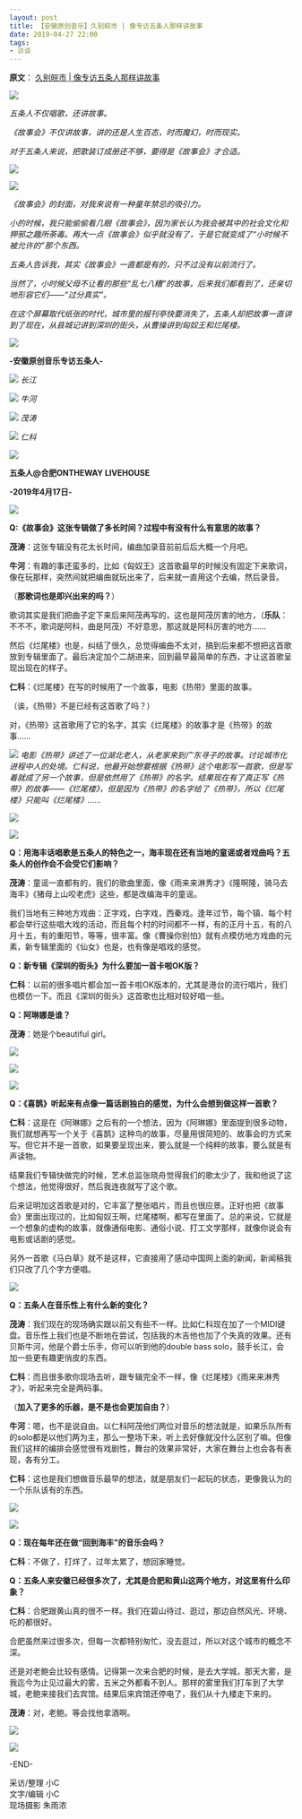 ```yaml
---
layout: post
title: 【安徽原创音乐】久别皖市 | 像专访五条人那样讲故事
date: 2019-04-27 22:00
tags:
- 访谈
---
```

**原文**：
[久别皖市 | 像专访五条人那样讲故事](https://mp.weixin.qq.com/s/v3fHQ9_XbRyJuWf4nTKdiA)

![](https://mmbiz.qpic.cn/mmbiz_gif/scOEwlz4lq7UkaoGwJ8P6UeBPXaiaG8t4xU5RJ93AySypP0KYh7lnCFhUsLcvYrAjVU7ZUwRbiaS6JicRUm4JEIhw/640?wx_fmt=gif&tp=webp&wxfrom=5&wx_lazy=1)

  

_五条人不仅唱歌，还讲故事。_

_《故事会》不仅讲故事，讲的还是人生百态，时而魔幻，时而现实。_

_对于五条人来说，把歌装订成册还不够，要得是《故事会》才合适。_

  

![](https://mmbiz.qpic.cn/mmbiz_jpg/scOEwlz4lq7UkaoGwJ8P6UeBPXaiaG8t4UstTunfMBDY66ISARt7l6cocD6xJFKO44Q6sR5MLlibb66X6g4qpbKQ/640?wx_fmt=jpeg&tp=webp&wxfrom=5&wx_lazy=1&wx_co=1)


![](https://mmbiz.qpic.cn/mmbiz_png/scOEwlz4lq7UkaoGwJ8P6UeBPXaiaG8t42YMQJarFeXozlFavTqgXHupNNkBSz4mGkAVtkdjuoawV2gnYo5lnjw/640?wx_fmt=png&tp=webp&wxfrom=5&wx_lazy=1&wx_co=1)



_《故事会》的封面，对我来说有一种童年禁忌的吸引力。_

_小的时候，我只能偷偷看几眼《故事会》，因为家长认为我会被其中的社会文化和狎邪之趣所荼毒。再大一点《故事会》似乎就没有了，于是它就变成了“小时候不被允许的”那个东西。_

_五条人告诉我，其实《故事会》一直都是有的，只不过没有以前流行了。_

  

_当然了，小时候父母不让看的那些“乱七八糟”的故事，后来我们都看到了，还亲切地形容它们——“过分真实”。_

  

_在这个屏幕取代纸张的时代，城市里的报刊亭快要消失了，五条人却把故事一直讲到了现在，从县城记讲到深圳的街头，从曹操讲到匈奴王和烂尾楼。_

  

![](https://mmbiz.qpic.cn/mmbiz_gif/scOEwlz4lq7UkaoGwJ8P6UeBPXaiaG8t47Zu7CicHlvq1FKe96BPqhW4iadEKgrbpaeUbLNuLt9oSCrOlSlNstIlA/640?wx_fmt=gif&tp=webp&wxfrom=5&wx_lazy=1)

**\-安徽原创音乐专访五条人-**

  

![](https://mmbiz.qpic.cn/mmbiz_jpg/scOEwlz4lq7UkaoGwJ8P6UeBPXaiaG8t48Kn6NASCDuPHlPwL6c91xftDict00Ahc8b72PB41GX38bBicL4ftJlhA/640?wx_fmt=jpeg&tp=webp&wxfrom=5&wx_lazy=1&wx_co=1)
*长江*

  
![](https://mmbiz.qpic.cn/mmbiz_jpg/scOEwlz4lq7UkaoGwJ8P6UeBPXaiaG8t4ia5S6Cwnv0I6dW9DGtMpjh1uOrTLWccWh3OtC6taPJBGxznrEzy0Bzg/640?wx_fmt=jpeg&tp=webp&wxfrom=5&wx_lazy=1&wx_co=1)
*牛河*

![](https://mmbiz.qpic.cn/mmbiz_jpg/scOEwlz4lq7UkaoGwJ8P6UeBPXaiaG8t4sQmeicns3v7Q1h6f19bbUhlGA2EX1jZZg6ASd4xnJaArymBSojA99rQ/640?wx_fmt=jpeg&tp=webp&wxfrom=5&wx_lazy=1&wx_co=1)
*茂涛*

  

![](https://mmbiz.qpic.cn/mmbiz_jpg/scOEwlz4lq7UkaoGwJ8P6UeBPXaiaG8t41n1kqoibbtb2hqSxseQrZjVX1x2CzZeSYic6uBOprHOa18dEJsvg9CtA/640?wx_fmt=jpeg&tp=webp&wxfrom=5&wx_lazy=1&wx_co=1)
*仁科*

  

![](https://mmbiz.qpic.cn/mmbiz_gif/scOEwlz4lq7UkaoGwJ8P6UeBPXaiaG8t4brW3DQaz3OibDNG3LTP4eXX50ubVAV6FV3z6BGhYRCb3FPjq56orOXQ/640?wx_fmt=gif&tp=webp&wxfrom=5&wx_lazy=1)

  

**五条人@合肥ONTHEWAY LIVEHOUSE**

**\-2019年4月17日-**

![](https://mmbiz.qpic.cn/mmbiz_png/scOEwlz4lq7UkaoGwJ8P6UeBPXaiaG8t4k9TRz0waeYiaakicFj4QsZkpsYNnE8PTe2P0yTQsiag5P3xy8ibfRAr0dw/640?wx_fmt=png&tp=webp&wxfrom=5&wx_lazy=1&wx_co=1)

**Q:《故事会》这张专辑做了多长时间？过程中有没有什么有意思的故事？**

**茂涛**：这张专辑没有花太长时间，编曲加录音前前后后大概一个月吧。

**牛河**：有趣的事还蛮多的，比如《匈奴王》这首歌最早的时候没有固定下来歌词，像在玩那样，突然间就把编曲就玩出来了，后来就一直用这个去编，然后录音。

（**那歌词也是即兴出来的吗？**）

歌词其实是我们把曲子定下来后来阿茂再写的，这也是阿茂厉害的地方，（**乐队**：不不不，歌词是阿科，曲是阿茂）不好意思，那这就是阿科厉害的地方……

然后《烂尾楼》也是，纠结了很久，总觉得编曲不太对，搞到后来都不想把这首歌放到专辑里面了。最后决定加个二胡进来，回到最早最简单的东西，才让这首歌呈现出现在的样子。

**仁科**：《烂尾楼》在写的时候用了一个故事，电影《热带》里面的故事。

（诶，《热带》不是已经有这首歌了吗？）

对，《热带》这首歌用了它的名字，其实《烂尾楼》的故事才是《热带》的故事……

  
![](https://mmbiz.qpic.cn/mmbiz_jpg/scOEwlz4lq7UkaoGwJ8P6UeBPXaiaG8t4gEuetuxkdEGZNry3ibrVSIAvic96qdGkc6D5D4quMUbwTADkaXmsIl8A/640?wx_fmt=jpeg&tp=webp&wxfrom=5&wx_lazy=1&wx_co=1)
*电影《热带》讲述了一位湖北老人，从老家来到广东寻子的故事。讨论城市化进程中人的处境。仁科说，他最开始想要根据《热带》这个电影写一首歌，但是写着就成了另一个故事，但是依然用了《热带》的名字。结果现在有了真正写《热带》的故事——《烂尾楼》，但是因为《热带》的名字给了《热带》，所以《烂尾楼》只能叫《烂尾楼》……*

![](https://mmbiz.qpic.cn/mmbiz_jpg/scOEwlz4lq7UkaoGwJ8P6UeBPXaiaG8t4Vcc6icXbyAPicSvdLnicoaibKt7RsEQhOAhjsU8icMvIYQ3H3CXa4PuTrQA/640?wx_fmt=jpeg&tp=webp&wxfrom=5&wx_lazy=1&wx_co=1)

![](https://mmbiz.qpic.cn/mmbiz_jpg/scOEwlz4lq7UkaoGwJ8P6UeBPXaiaG8t4Km5XabNz7rO1wdGqYyBDrfe3WsUcc7MdbWKyoP56C7v6OiaxgBuTHgw/640?wx_fmt=jpeg&tp=webp&wxfrom=5&wx_lazy=1&wx_co=1)


**Q：用海丰话唱歌是五条人的特色之一，海丰现在还有当地的童谣或者戏曲吗？五条人的创作会不会受它们影响？**

**茂涛**：童谣一直都有的，我们的歌曲里面，像《雨来来淋秀才》《隆啊隆，骑马去海丰》《猪母上山咬老虎》这些，都是改编海丰的童谣。

我们当地有三种地方戏曲：正字戏，白字戏，西秦戏。逢年过节，每个镇、每个村都会举行这些唱大戏的活动，而且每个村的时间都不一样，有的正月十五，有的八月十五，有的重阳节，等等，很丰富。像《曹操你别怕》就有点模仿地方戏曲的元素，新专辑里面的《仙女》也是，也有像是唱戏的感觉。

**Q：新专辑《深圳的街头》为什么要加一首卡啦OK版？**

**仁科**：以前的很多唱片都会加一首卡啦OK版本的，尤其是港台的流行唱片，我们也模仿一下。而且《深圳的街头》这首歌也比相对较好唱一些。

**Q：阿琳娜是谁？**

**茂涛**：她是个beautiful girl。

![](https://mmbiz.qpic.cn/mmbiz_jpg/scOEwlz4lq7UkaoGwJ8P6UeBPXaiaG8t4ib02Axcner24FhTvpntEk8vKAOe7jeUE0yHm8uBicc1Hhfmh7CDia8fPw/640?wx_fmt=jpeg&tp=webp&wxfrom=5&wx_lazy=1&wx_co=1)

![](https://mmbiz.qpic.cn/mmbiz_jpg/scOEwlz4lq7UkaoGwJ8P6UeBPXaiaG8t4yKcyG9S0iaHt09RPlicZFdkickmRoev76JYbXRUNqibNcU1dcQMN9Qnmmg/640?wx_fmt=jpeg&tp=webp&wxfrom=5&wx_lazy=1&wx_co=1)

![](https://mmbiz.qpic.cn/mmbiz_jpg/scOEwlz4lq7UkaoGwJ8P6UeBPXaiaG8t4bvYKhU9MHGJWmtC8gZ73iahXpm2N4jckOiaOXJb6EQ5kaDKa8ibhpic5vg/640?wx_fmt=jpeg&tp=webp&wxfrom=5&wx_lazy=1&wx_co=1)
  

**Q：《喜鹊》听起来有点像一篇话剧独白的感觉，为什么会想到做这样一首歌？**

**仁科**：这是在《阿琳娜》之后有的一个想法，因为《阿琳娜》里面提到很多动物，我们就想再写一个关于《喜鹊》这种鸟的故事，尽量用很简短的、故事会的方式来写。但它并不是一首歌，如果要呈现出来，要么就是一个纯粹的故事，要么就是有声读物。

结果我们专辑快做完的时候，艺术总监张晓舟觉得我们的歌太少了，我和他说了这个想法，他觉得很好，然后我连夜就写了这个歌。

后来证明加这首歌是对的，它丰富了整张唱片，而且也很应景。正好也把《故事会》里面出现过的，比如匈奴王啊，烂尾楼啊，都写在里面了。总的来说，它就是一个想象的虚构的故事，就像通俗电影、通俗小说、打工文学那样，就像你说会有电影或话剧的感觉。

另外一首歌《马白草》就不是这样，它直接用了感动中国网上面的新闻，新闻稿我们只改了几个字方便唱。

![](https://mmbiz.qpic.cn/mmbiz_jpg/scOEwlz4lq7UkaoGwJ8P6UeBPXaiaG8t4ah4Jmna6CeFJWVvru0A6ss5ic3n99icxTsRtFicyp9jbYJb6vgUczFVSQ/640?wx_fmt=jpeg&tp=webp&wxfrom=5&wx_lazy=1&wx_co=1)

**Q：五条人在音乐性上有什么新的变化？**

**茂涛**：我们现在的现场确实跟以前又有些不一样。比如仁科现在加了一个MIDI键盘。音乐性上我们也是不断地在尝试，包括我的木吉他也加了个失真的效果。还有贝斯牛河，他是个爵士乐手，你可以听到他的double bass solo，鼓手长江，会加一些更有趣更俏皮的东西。

**仁科**：而且很多歌你现场去听，跟专辑完全不一样，像《烂尾楼》《雨来来淋秀才》，听起来完全是两码事。

（**加入了更多的乐器，是不是也会更加自由？**）

**牛河**：嗯，也不是说自由。以仁科阿茂他们两位对音乐的想法就是，如果乐队所有的solo都是以他们两为主，那么一整场下来，听上去好像就没什么区别了嘛。但像我们这样的编排会感觉很有戏剧性，舞台的效果非常好，大家在舞台上也会各有表现，各有分工。

**仁科**：这也是我们想做音乐最早的想法，就是朋友们一起玩的状态，更像我认为的一个乐队该有的东西。

![](https://mmbiz.qpic.cn/mmbiz_jpg/scOEwlz4lq7UkaoGwJ8P6UeBPXaiaG8t42MQZQvCicxG6vfb6sHZIhibRic6n2JJbjeJWibmhx8IcL670gC6denOkBQ/640?wx_fmt=jpeg&tp=webp&wxfrom=5&wx_lazy=1&wx_co=1)

![](https://mmbiz.qpic.cn/mmbiz_jpg/scOEwlz4lq7UkaoGwJ8P6UeBPXaiaG8t4NVWmPtculyt5CBf2Mh0qlmF4aZQoZwd03zVs0w86Uy2JEm2qcGFb3g/640?wx_fmt=jpeg&tp=webp&wxfrom=5&wx_lazy=1&wx_co=1)
  
**Q：现在每年还在做“回到海丰”的音乐会吗？**

**仁科**：不做了，打烊了，过年太累了，想回家睡觉。

**Q：五条人来安徽已经很多次了，尤其是合肥和黄山这两个地方，对这里有什么印象？**

**仁科**：合肥跟黄山真的很不一样。我们在碧山待过、逛过，那边自然风光、环境、吃的都很好。

合肥虽然来过很多次，但每一次都特别匆忙，没去逛过，所以对这个城市的概念不深。

还是对老鲍会比较有感情。记得第一次来合肥的时候，是去大学城，那天大雾，是我迄今为止见过最大的雾，五米之外都看不到人。那样的雾里我们打车到了大学城，老鲍来接我们去宾馆。结果后来宾馆还停电了，我们从十九楼走下来的。

**茂涛**：对，老鲍。等会找他拿酒啊。

![](https://mmbiz.qpic.cn/mmbiz_jpg/scOEwlz4lq7UkaoGwJ8P6UeBPXaiaG8t46bNhWGWbapibl6BRy3lHkh880eT2HI9bDRhZZKaY8d2cJBopUylvEwA/640?wx_fmt=jpeg&tp=webp&wxfrom=5&wx_lazy=1&wx_co=1)

![](https://mmbiz.qpic.cn/mmbiz_jpg/scOEwlz4lq7UkaoGwJ8P6UeBPXaiaG8t4b77yKlQe21UiaTAdA8wdtvuNRWgx0FlGI70Obz33VyWibDMAicyk93UIQ/640?wx_fmt=jpeg&tp=webp&wxfrom=5&wx_lazy=1&wx_co=1)


\-END-


采访/整理 小C    
文字/编辑 小C    
现场摄影 朱雨浓
